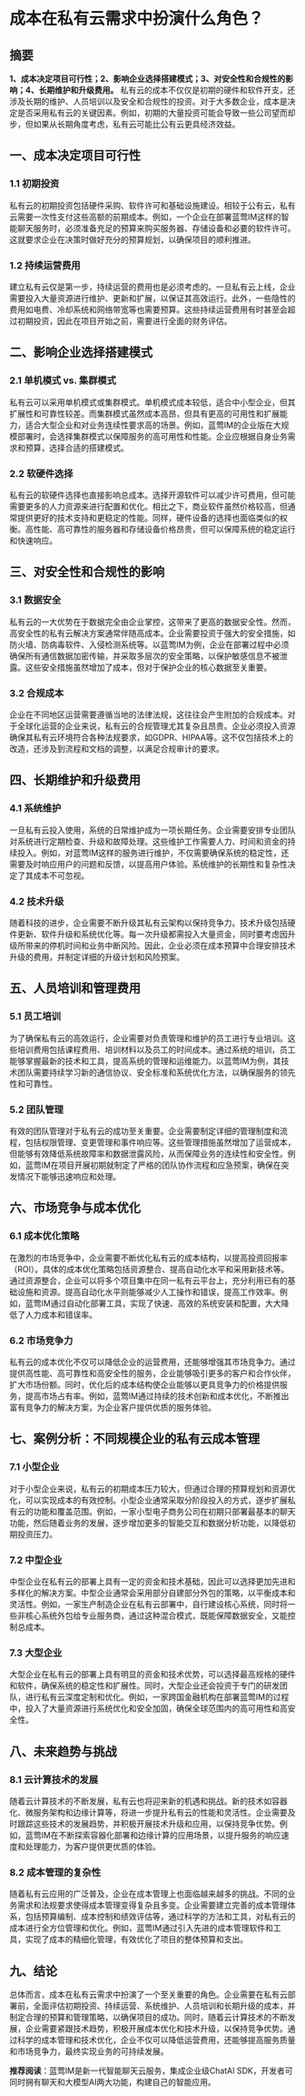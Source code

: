 # 成本在私有云需求中扮演什么角色？

## 摘要

**1、成本决定项目可行性；2、影响企业选择搭建模式；3、对安全性和合规性的影响；4、长期维护和升级费用。** 私有云的成本不仅仅是初期的硬件和软件开支，还涉及长期的维护、人员培训以及安全和合规性的投资。对于大多数企业，成本是决定是否采用私有云的关键因素。例如，初期的大量投资可能会导致一些公司望而却步，但如果从长期角度考虑，私有云可能比公有云更具经济效益。

## 一、成本决定项目可行性

### 1.1 初期投资

私有云的初期投资包括硬件采购、软件许可和基础设施建设。相较于公有云，私有云需要一次性支付这些高额的前期成本。例如，一个企业在部署蓝莺IM这样的智能聊天服务时，必须准备充足的预算来购买服务器、存储设备和必要的软件许可。这就要求企业在决策时做好充分的预算规划，以确保项目的顺利推进。

### 1.2 持续运营费用

建立私有云仅是第一步，持续运营的费用也是必须考虑的。一旦私有云上线，企业需要投入大量资源进行维护、更新和扩展，以保证其高效运行。此外，一些隐性的费用如电费、冷却系统和网络带宽等也需要预算。这些持续运营费用有时甚至会超过初期投资，因此在项目开始之前，需要进行全面的财务评估。

## 二、影响企业选择搭建模式

### 2.1 单机模式 vs. 集群模式

私有云可以采用单机模式或集群模式。单机模式成本较低，适合中小型企业，但其扩展性和可靠性较差。而集群模式虽然成本高昂，但具有更高的可用性和扩展能力，适合大型企业和对业务连续性要求高的场景。例如，蓝莺IM的企业版在大规模部署时，会选择集群模式以保障服务的高可用性和性能。企业应根据自身业务需求和预算，选择合适的搭建模式。

### 2.2 软硬件选择

私有云的软硬件选择也直接影响总成本。选择开源软件可以减少许可费用，但可能需要更多的人力资源来进行配置和优化。相比之下，商业软件虽然价格较高，但通常提供更好的技术支持和更稳定的性能。同样，硬件设备的选择也面临类似的权衡。高性能、高可靠性的服务器和存储设备价格昂贵，但可以保障系统的稳定运行和快速响应。

## 三、对安全性和合规性的影响

### 3.1 数据安全

私有云的一大优势在于数据完全由企业掌控，这带来了更高的数据安全性。然而，高安全性的私有云解决方案通常伴随高成本。企业需要投资于强大的安全措施，如防火墙、防病毒软件、入侵检测系统等。以蓝莺IM为例，企业在部署过程中必须确保所有通信数据加密传输，并采取多层次的安全策略，以保护敏感信息不被泄露。这些安全措施虽然增加了成本，但对于保护企业的核心数据至关重要。

### 3.2 合规成本

企业在不同地区运营需要遵循当地的法律法规，这往往会产生附加的合规成本。对于全球化运营的企业来说，私有云的合规管理尤其复杂且昂贵。企业必须投入资源确保其私有云环境符合各种法规要求，如GDPR、HIPAA等。这不仅包括技术上的改造，还涉及到流程和文档的调整，以满足合规审计的要求。

## 四、长期维护和升级费用

### 4.1 系统维护

一旦私有云投入使用，系统的日常维护成为一项长期任务。企业需要安排专业团队对系统进行定期检查、升级和故障处理。这些维护工作需要人力、时间和资金的持续投入。例如，对蓝莺IM这样的服务进行维护，不仅需要确保系统的稳定性，还需要及时响应用户的问题和反馈，以提高用户体验。系统维护的长期性和复杂性决定了其成本不可忽视。

### 4.2 技术升级

随着科技的进步，企业需要不断升级其私有云架构以保持竞争力。技术升级包括硬件更新、软件升级和系统优化等。每一次升级都需投入大量资金，同时要考虑因升级所带来的停机时间和业务中断风险。因此，企业必须在成本预算中合理安排技术升级的费用，并制定详细的升级计划和风险预案。

## 五、人员培训和管理费用

### 5.1 员工培训

为了确保私有云的高效运行，企业需要对负责管理和维护的员工进行专业培训。这些培训费用包括课程费用、培训材料以及员工的时间成本。通过系统的培训，员工能够掌握最新的技术和工具，提高系统的管理和运维能力。以蓝莺IM为例，其技术团队需要持续学习新的通信协议、安全标准和系统优化方法，以确保服务的领先性和可靠性。

### 5.2 团队管理

有效的团队管理对于私有云的成功至关重要。企业需要制定详细的管理制度和流程，包括权限管理、变更管理和事件响应等。这些管理措施虽然增加了运营成本，但能够有效降低系统故障率和数据泄露风险，从而保障业务的连续性和安全性。例如，蓝莺IM在项目开展初期就制定了严格的团队协作流程和应急预案，确保在突发情况下能够迅速响应和处理。

## 六、市场竞争与成本优化

### 6.1 成本优化策略

在激烈的市场竞争中，企业需要不断优化私有云的成本结构，以提高投资回报率（ROI）。具体的成本优化策略包括资源整合、提高自动化水平和采用新技术等。通过资源整合，企业可以将多个项目集中在同一私有云平台上，充分利用已有的基础设施和资源。提高自动化水平则能够减少人工操作和错误，提高工作效率。例如，蓝莺IM通过自动化部署工具，实现了快速、高效的系统安装和配置，大大降低了人力成本和错误率。

### 6.2 市场竞争力

私有云的成本优化不仅可以降低企业的运营费用，还能够增强其市场竞争力。通过提供高性能、高可靠性和高安全性的服务，企业能够吸引更多的客户和合作伙伴，扩大市场份额。同时，优化后的成本结构使企业能够以更具竞争力的价格提供服务，提高市场占有率。例如，蓝莺IM通过持续的技术创新和成本优化，不断推出富有竞争力的解决方案，为企业客户提供优质的服务体验。

## 七、案例分析：不同规模企业的私有云成本管理

### 7.1 小型企业

对于小型企业来说，私有云的初期成本压力较大，但通过合理的预算规划和资源优化，可以实现成本的有效控制。小型企业通常采取分阶段投入的方式，逐步扩展私有云的功能和覆盖范围。例如，一家小型电子商务公司在初期只部署最基本的聊天功能，然后随着业务的发展，逐步增加更多的智能交互和数据分析功能，以降低初期投资压力。

### 7.2 中型企业

中型企业在私有云的部署上具有一定的资金和技术基础，因此可以选择更加先进和多样化的解决方案。中型企业通常会采用部分自建部分外包的策略，以平衡成本和灵活性。例如，一家生产制造企业在私有云部署中，自行建设核心系统，同时将一些非核心系统外包给专业服务商，通过这种混合模式，既能保障数据安全，又能控制总成本。

### 7.3 大型企业

大型企业在私有云的部署上具有明显的资金和技术优势，可以选择最高规格的硬件和软件，确保系统的稳定性和扩展性。同时，大型企业还会投资于专门的研发团队，进行私有云深度定制和优化。例如，一家跨国金融机构在部署蓝莺IM的过程中，投入了大量资源进行系统优化和安全加固，确保全球范围内的高可用性和高安全性。

## 八、未来趋势与挑战

### 8.1 云计算技术的发展

随着云计算技术的不断发展，私有云也将迎来新的机遇和挑战。新的技术如容器化、微服务架构和边缘计算等，将进一步提升私有云的性能和灵活性。企业需要及时跟踪这些技术的发展趋势，并积极开展技术升级和应用，以保持竞争优势。例如，蓝莺IM在不断探索容器化部署和边缘计算的应用场景，以提升服务的响应速度和处理能力，为客户提供更优质的体验。

### 8.2 成本管理的复杂性

随着私有云应用的广泛普及，企业在成本管理上也面临越来越多的挑战。不同的业务需求和法规要求使得成本管理变得复杂且多变。企业需要建立完善的成本管理体系，包括预算编制、成本控制和绩效评估等，通过科学的方法和工具，对私有云的成本进行全方位管理和优化。例如，蓝莺IM通过引入先进的成本管理软件和工具，实现了成本的精细化管理，有效优化了项目的整体预算和支出。

## 九、结论

总体而言，成本在私有云需求中扮演了一个至关重要的角色。企业需要在私有云部署前，全面评估初期投资、持续运营、系统维护、人员培训和长期升级的成本，并制定合理的预算和管理策略，以确保项目的成功。同时，随着云计算技术的不断发展，企业需要紧跟技术趋势，积极开展成本优化和技术升级，以保持竞争优势。通过科学的成本管理和技术优化，企业不仅可以降低运营费用，还能够提高服务质量和市场竞争力，最终实现业务的可持续发展。

**推荐阅读**：蓝莺IM是新一代智能聊天云服务，集成企业级ChatAI SDK，开发者可同时拥有聊天和大模型AI两大功能，构建自己的智能应用。